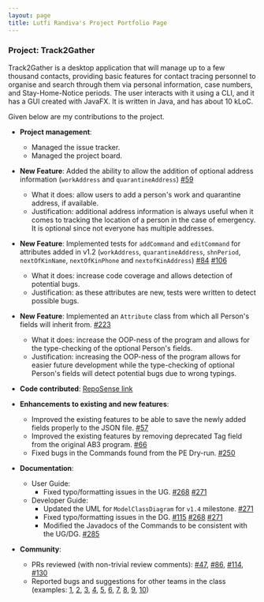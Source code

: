 ```yaml
--- 
layout: page
title: Lutfi Randiva's Project Portfolio Page
---
```


### Project: Track2Gather

Track2Gather is a desktop application that will manage up to a few thousand contacts, providing basic features for contact tracing personnel to organise and search through them via personal information, case numbers, and Stay-Home-Notice periods. The user interacts with it using a CLI, and it has a GUI created with JavaFX. It is written in Java, and has about 10 kLoC.

Given below are my contributions to the project.

* **Project management**:
    * Managed the issue tracker.
    * Managed the project board.


* **New Feature**: Added the ability to allow the addition of optional address information (`workAddress` and `quarantineAddress`) [\#59](https://github.com/AY2122S1-CS2103-W14-2/tp/pull/59)
    * What it does: allow users to add a person's work and quarantine address, if available.
    * Justification: additional address information is always useful when it comes to tracking the location of a person in the case of emergency. It is optional since not everyone has multiple addresses.


* **New Feature**: Implemented tests for `addCommand` and `editCommand` for attributes added in v1.2 (`workAddress`, `quarantineAddress`, `shnPeriod`, `nextOfKinName`, `nextOfKinPhone` and `nextofKinAddress`) [\#84](https://github.com/AY2122S1-CS2103-W14-2/tp/pull/84) [\#106](https://github.com/AY2122S1-CS2103-W14-2/tp/pull/106)
    * What it does: increase code coverage and allows detection of potential bugs.
    * Justification: as these attributes are new, tests were written to detect possible bugs.


* **New Feature**: Implemented an `Attribute` class from which all Person's fields will inherit from. [\#223](https://github.com/AY2122S1-CS2103-W14-2/tp/pull/223)
    * What it does: increase the OOP-ness of the program and allows for the type-checking of the optional Person's fields.
    * Justification: increasing the OOP-ness of the program allows for easier future development while the type-checking of optional Person's fields will detect potential bugs due to wrong typings.


* **Code contributed**: [RepoSense link](https://nus-cs2103-ay2122s1.github.io/tp-dashboard/?search=luffingluffy&sort=groupTitle&sortWithin=title&timeframe=commit&mergegroup=&groupSelect=groupByRepos&breakdown=true&checkedFileTypes=docs~functional-code~test-code~other&since=2021-09-17&tabOpen=false&tabAuthor=luffingluffy&tabRepo=AY2122S1-CS2103-W14-2%2Ftp%5Bmaster%5D&authorshipIsMergeGroup=false&authorshipFileTypes=docs~functional-code~test-code&authorshipIsBinaryFileTypeChecked=false)


* **Enhancements to existing and new features**:
    * Improved the existing features to be able to save the newly added fields properly to the JSON file. [\#57](https://github.com/AY2122S1-CS2103-W14-2/tp/pull/57)
    * Improved the existing features by removing deprecated Tag field from the original AB3 program. [\#66](https://github.com/AY2122S1-CS2103-W14-2/tp/pull/66)
    * Fixed bugs in the Commands found from the PE Dry-run. [\#250](https://github.com/AY2122S1-CS2103-W14-2/tp/pull/250)


* **Documentation**:
    * User Guide:
        * Fixed typo/formatting issues in the UG. [\#268](https://github.com/AY2122S1-CS2103-W14-2/tp/pull/268) [\#271](https://github.com/AY2122S1-CS2103-W14-2/tp/pull/271)
    * Developer Guide:
        * Updated the UML for `ModelClassDiagram` for `v1.4` milestone. [\#271](https://github.com/AY2122S1-CS2103-W14-2/tp/pull/271)
        * Fixed typo/formatting issues in the DG. [\#115](https://github.com/AY2122S1-CS2103-W14-2/tp/pull/115) [\#268](https://github.com/AY2122S1-CS2103-W14-2/tp/pull/268) [\#271](https://github.com/AY2122S1-CS2103-W14-2/tp/pull/271)
        * Modified the Javadocs of the Commands to be consistent with the UG/DG. [\#285](https://github.com/AY2122S1-CS2103-W14-2/tp/pull/285)



* **Community**:
    * PRs reviewed (with non-trivial review comments): [\#47](https://github.com/AY2122S1-CS2103-W14-2/tp/pull/47), [\#86](https://github.com/AY2122S1-CS2103-W14-2/tp/pull/86), [\#114](https://github.com/AY2122S1-CS2103-W14-2/tp/pull/114), [\#130](https://github.com/AY2122S1-CS2103-W14-2/tp/pull/130)
    * Reported bugs and suggestions for other teams in the class (examples: [1](https://github.com/AY2122S1-CS2103T-T12-2/tp/issues/114), [2](https://github.com/AY2122S1-CS2103T-T12-2/tp/issues/119), [3](https://github.com/AY2122S1-CS2103T-T12-2/tp/issues/120), [4](https://github.com/AY2122S1-CS2103T-T12-2/tp/issues/127), [5](https://github.com/AY2122S1-CS2103T-T12-2/tp/issues/131), [6](https://github.com/AY2122S1-CS2103T-T12-2/tp/issues/132), [7](https://github.com/AY2122S1-CS2103T-T12-2/tp/issues/158), [8](https://github.com/AY2122S1-CS2103T-T12-2/tp/issues/137), [9](https://github.com/AY2122S1-CS2103T-T12-2/tp/issues/138), [10](https://github.com/AY2122S1-CS2103T-T12-2/tp/issues/139))
